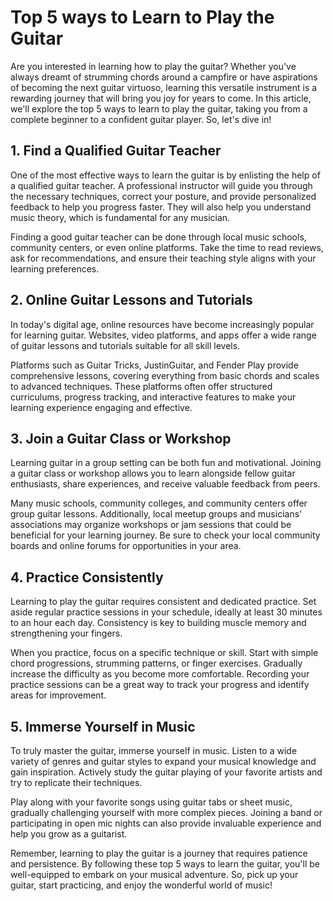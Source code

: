 # Top 5 ways to Learn to Play the Guitar

Are you interested in learning how to play the guitar? Whether you've always dreamt of strumming chords around a campfire or have aspirations of becoming the next guitar virtuoso, learning this versatile instrument is a rewarding journey that will bring you joy for years to come. In this article, we'll explore the top 5 ways to learn to play the guitar, taking you from a complete beginner to a confident guitar player. So, let's dive in!

## 1. Find a Qualified Guitar Teacher

One of the most effective ways to learn the guitar is by enlisting the help of a qualified guitar teacher. A professional instructor will guide you through the necessary techniques, correct your posture, and provide personalized feedback to help you progress faster. They will also help you understand music theory, which is fundamental for any musician.

Finding a good guitar teacher can be done through local music schools, community centers, or even online platforms. Take the time to read reviews, ask for recommendations, and ensure their teaching style aligns with your learning preferences.

## 2. Online Guitar Lessons and Tutorials

In today's digital age, online resources have become increasingly popular for learning guitar. Websites, video platforms, and apps offer a wide range of guitar lessons and tutorials suitable for all skill levels.

Platforms such as Guitar Tricks, JustinGuitar, and Fender Play provide comprehensive lessons, covering everything from basic chords and scales to advanced techniques. These platforms often offer structured curriculums, progress tracking, and interactive features to make your learning experience engaging and effective.

## 3. Join a Guitar Class or Workshop

Learning guitar in a group setting can be both fun and motivational. Joining a guitar class or workshop allows you to learn alongside fellow guitar enthusiasts, share experiences, and receive valuable feedback from peers.

Many music schools, community colleges, and community centers offer group guitar lessons. Additionally, local meetup groups and musicians' associations may organize workshops or jam sessions that could be beneficial for your learning journey. Be sure to check your local community boards and online forums for opportunities in your area.

## 4. Practice Consistently

Learning to play the guitar requires consistent and dedicated practice. Set aside regular practice sessions in your schedule, ideally at least 30 minutes to an hour each day. Consistency is key to building muscle memory and strengthening your fingers. 

When you practice, focus on a specific technique or skill. Start with simple chord progressions, strumming patterns, or finger exercises. Gradually increase the difficulty as you become more comfortable. Recording your practice sessions can be a great way to track your progress and identify areas for improvement.

## 5. Immerse Yourself in Music

To truly master the guitar, immerse yourself in music. Listen to a wide variety of genres and guitar styles to expand your musical knowledge and gain inspiration. Actively study the guitar playing of your favorite artists and try to replicate their techniques.

Play along with your favorite songs using guitar tabs or sheet music, gradually challenging yourself with more complex pieces. Joining a band or participating in open mic nights can also provide invaluable experience and help you grow as a guitarist.

Remember, learning to play the guitar is a journey that requires patience and persistence. By following these top 5 ways to learn the guitar, you'll be well-equipped to embark on your musical adventure. So, pick up your guitar, start practicing, and enjoy the wonderful world of music!